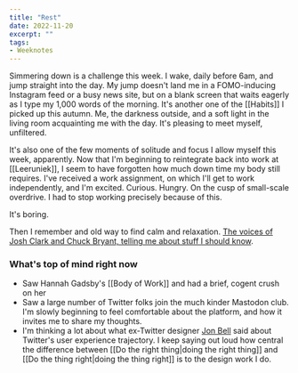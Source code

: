```yaml
---
title: "Rest"
date: 2022-11-20
excerpt: ""
tags:
- Weeknotes
---
```

Simmering down is a challenge this week. I wake, daily before 6am, and jump straight into the day. My jump doesn't land me in a FOMO-inducing Instagram feed or a busy news site, but on a blank screen that waits eagerly as I type my 1,000 words of the morning. It's another one of the [[Habits]] I picked up this autumn. Me, the darkness outside, and a soft light in the living room acquainting me with the day. It's pleasing to meet myself, unfiltered. 

It's also one of the few moments of solitude and focus I allow myself this week, apparently. Now that I'm beginning to reintegrate back into work at [[Leeruniek]], I seem to have forgotten how much down time my body still requires. I've received a work assignment, on which I'll get to work independently, and I'm excited. Curious. Hungry. On the cusp of small-scale overdrive. I had to stop working precisely because of this.

It's boring.

Then I remember and old way to find calm and relaxation. [The voices of Josh Clark and Chuck Bryant, telling me about stuff I should know](https://www.iheart.com/podcast/105-stuff-you-should-know-26940277/).

### What's top of mind right now

- Saw Hannah Gadsby's [[Body of Work]] and had a brief, cogent crush on her
- Saw a large number of Twitter folks join the much kinder Mastodon club. I'm slowly beginning to feel comfortable about the platform, and how it invites me to share my thoughts.
- I'm thinking a lot about what ex-Twitter designer [Jon Bell](https://tech.lgbt/@jon@social.lot23.com/109372263710282940) said about Twitter's user experience trajectory. I keep saying out loud how central the difference between [[Do the right thing|doing the right thing]] and [[Do the thing right|doing the thing right]] is to the design work I do.